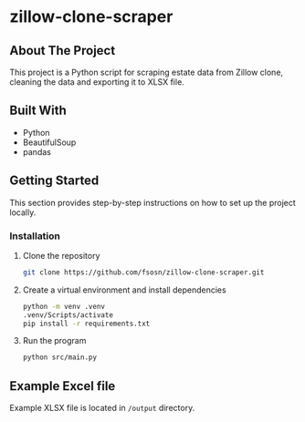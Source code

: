 # zillow-clone-scraper

## About The Project

This project is a Python script for scraping estate data from Zillow clone, cleaning the data and exporting it to XLSX file.

## Built With

- Python
- BeautifulSoup
- pandas

## Getting Started

This section provides step-by-step instructions on how to set up the project locally.

### Installation

1. Clone the repository

   ```sh
   git clone https://github.com/fsosn/zillow-clone-scraper.git
   ```

2. Create a virtual environment and install dependencies

   ```sh
   python -m venv .venv
   .venv/Scripts/activate
   pip install -r requirements.txt
   ```

3. Run the program
   ```sh
   python src/main.py
   ```

## Example Excel file

Example XLSX file is located in `/output` directory.
